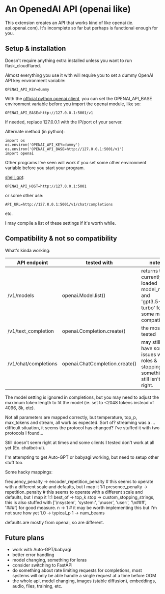 # An OpenedAI API (openai like)

This extension creates an API that works kind of like openai (ie. api.openai.com).
It's incomplete so far but perhaps is functional enough for you.

## Setup & installation 

Doesn't require anything extra installed unless you want to run flask_cloudflared.

Almost everything you use it with will require you to set a dummy OpenAI API key environment variable:

```
OPENAI_API_KEY=dummy
```

With the [official python openai client](https://github.com/openai/openai-python), you can set the OPENAI_API_BASE environment variable before you import the openai module, like so:

```
OPENAI_API_BASE=http://127.0.0.1:5001/v1
```

If needed, replace 127.0.0.1 with the IP/port of your server.

Alternate method (in python):

```
import os
os.environ('OPENAI_API_KEY=dummy')
os.environ('OPENAI_API_BASE=http://127.0.0.1:5001/v1')
import openai
```

Other programs I've seen will work if you set some other environment variable before you start your program.

[shell_gpt](https://github.com/TheR1D/shell_gpt):

```
OPENAI_API_HOST=http://127.0.0.1:5001
```

or some other use:

```
API_URL=http://127.0.0.1:5001/v1/chat/completions
```

etc.

I may compile a list of these settings if it's worth while.

## Compatibility & not so compatibility

What's kinda working:

| API endpoint | tested with | notes |
| --- | --- | --- |
| /v1/models | openai.Model.list() | returns the currently loaded model_name and 'gpt3.5-turbo' for some mock compatibility |
| /v1/text_completion | openai.Completion.create() | the most tested |
| /v1/chat/completions | openai.ChatCompletion.create() | may still have some issues with roles & stopping, something still isn't right. |

The model setting is ignored in completions, but you may need to adjust the maximum token length to fit the model (ie. set to <2048 tokens instead of 4096, 8k, etc).

Not all parameters are mapped correctly, but temperature, top_p, max_tokens and stream, all work as expected. Sort of? streaming was a ... difficult situation, it seems the protocol has changed? I've stuffed it with two protocols I found...

Still doesn't seem right at times and some clients I tested don't work at all yet (Ex. chatbot-ui).

I'm attempting to get Auto-GPT or babyagi working, but need to setup other stuff too.

Some hacky mappings:

frequency_penalty -> encoder_repetition_penalty # this seems to operate with a different scale and defaults, but I map it 1:1
presence_penalty -> repetition_penalty # this seems to operate with a different scale and defaults, but I map it 1:1
best_of -> top_k
stop -> custom_stopping_strings, this is also stuffed with ['\nsystem', 'system:', '\nuser', 'user:', '\n###', '###'] for good measure.
n -> 1 # it may be worth implementing this but I'm not sure how yet
1.0 -> typical_p
1 -> num_beams

defaults are mostly from openai, so are different.

## Future plans

* work with Auto-GPT/babyagi
* better error handling
* model changing, something for loras
* consider switching to FastAPI
* do something about rate limiting requests for completions, most systems will only be able handle a single request at a time before OOM
* the whole api, model changing, images (stable diffusion), embeddings, audio, files, training, etc.